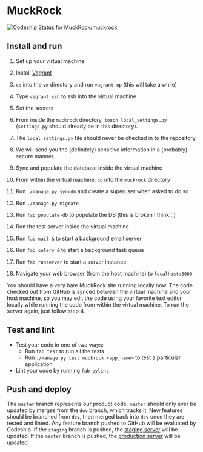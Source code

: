 # MuckRock

[ ![Codeship Status for MuckRock/muckrock](https://codeship.com/projects/c14392c0-630c-0132-1e4c-4ad47cf4b99f/status?branch=master)](https://codeship.com/projects/52228)

## Install and run

1. Set up your virtual machine
  1. Install [Vagrant](https://www.vagrantup.com/downloads.html)
  2. `cd` into the `vm` directory and run `vagrant up` (this will take a while)
  3. Type `vagrant ssh` to ssh into the virtual machine

2. Set the secrets
  1. From inside the `muckrock` directory, `touch local_settings.py` (`settings.py` should already be in this directory).
  2. The `local_settings.py` file should never be checked in to the repository.
  3. We will send you the (definitely) sensitive information in a (probably) secure manner.

3. Sync and populate the database inside the virtual machine
  1. From within the virtual machine, `cd` into the `muckrock` directory
  2. Run `./manage.py syncdb` and create a superuser when asked to do so
  3. Run `./manage.py migrate`
  4. Run `fab populate-db` to populate the DB (this is broken I think…)

4. Run the test server inside the virtual machine
  1. Run `fab mail &` to start a background email server
  2. Run `fab celery &` to start a background task queue
  3. Run `fab runserver` to start a server instance
  4. Navigate your web browser (from the host machine) to `localhost:8000`

You should have a very bare MuckRock site running locally now.
The code checked out from GitHub is synced between the virtual machine and your host machine, so you may edit the code using your favorite text editor locally while running the code from within the virtual machine. To run the server again, just follow step 4.

## Test and lint

* Test your code in one of two ways:
    * Run `fab test` to run all the tests
    * Run `./manage.py test muckrock.<app_name>` to test a particular application
* Lint your code by running `fab pylint`

## Push and deploy

The `master` branch represents our product code. `master` should only ever be updated by merges from the `dev` branch, which tracks it. New features should be branched from `dev`, then merged back into `dev` once they are tested and linted. Any feature branch pushed to GitHub will be evaluated by Codeship. If the `staging` branch is pushed, the [staging server](http://muckrock-staging.herokuapp.com) will be updated. If the `master` branch is pushed, the [production server](https://www.muckrock.com) will be updated.
